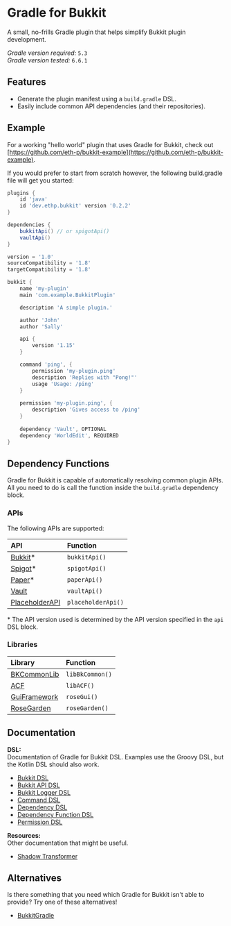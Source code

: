# Gradle for Bukkit
A small, no-frills Gradle plugin that helps simplify Bukkit plugin development.

*Gradle version required:* `5.3`  
*Gradle version tested:* `6.6.1`

## Features
- Generate the plugin manifest using a `build.gradle` DSL.
- Easily include common API dependencies (and their repositories).

## Example
For a working "hello world" plugin that uses Gradle for Bukkit, check out [https://github.com/eth-p/bukkit-example](https://github.com/eth-p/bukkit-example).

If you would prefer to start from scratch however, the following build.gradle file will get you started:

```groovy
plugins {
    id 'java'
    id 'dev.ethp.bukkit' version '0.2.2'
}

dependencies {
    bukkitApi() // or spigotApi()
    vaultApi()
}

version = '1.0'
sourceCompatibility = '1.8'
targetCompatibility = '1.8'

bukkit {
    name 'my-plugin'
    main 'com.example.BukkitPlugin'

    description 'A simple plugin.'

    author 'John'
    author 'Sally'

    api {
        version '1.15'
    }

    command 'ping', {
        permission 'my-plugin.ping'
        description 'Replies with "Pong!"'
        usage 'Usage: /ping'
    }
    
    permission 'my-plugin.ping', {
        description 'Gives access to /ping'
    }
    
    dependency 'Vault', OPTIONAL
    dependency 'WorldEdit', REQUIRED
}
```


## Dependency Functions

Gradle for Bukkit is capable of automatically resolving common plugin APIs.
All you need to do is call the function inside the `build.gradle` dependency block. 

### APIs
The following APIs are supported:

|API|Function|
|:--|:--|
|[Bukkit](./doc/dependency/bukkit-api.md#bukkit-api)\*|`bukkitApi()`|
|[Spigot](./doc/dependency/bukkit-api.md#spigot-api)\*|`spigotApi()`|
|[Paper](./doc/dependency/bukkit-api.md#paper-api)\*|`paperApi()`|
|[Vault](./doc/dependency/vault.md)|`vaultApi()`|
|[PlaceholderAPI](./doc/dependency/placeholderapi.md)|`placeholderApi()`|

\* The API version used is determined by the API version specified in the `api` DSL block.

### Libraries
|Library|Function|
|:--|:--|
|[BKCommonLib](./doc/dependency/bkcommonlib.md)|`libBkCommon()`|
|[ACF](./doc/dependency/acf.md)|`libACF()`|
|[GuiFramework](./doc/dependency/rose-gui.md)|`roseGui()`|
|[RoseGarden](./doc/dependency/rose-garden.md)|`roseGarden()`|


## Documentation

**DSL:**  
Documentation of Gradle for Bukkit DSL. 
Examples use the Groovy DSL, but the Kotlin DSL should also work.

- [Bukkit DSL](./doc/dsl/bukkit.md)
- [Bukkit API DSL](./doc/dsl/bukkit-api.md)
- [Bukkit Logger DSL](./doc/dsl/bukkit-logger.md)
- [Command DSL](./doc/dsl/command.md)
- [Dependency DSL](./doc/dsl/dependency.md)
- [Dependency Function DSL](./doc/dsl/dependency-function.md)
- [Permission DSL](./doc/dsl/permission.md)

**Resources:**  
Other documentation that might be useful.

- [Shadow Transformer](./doc/shadow.md)

## Alternatives

Is there something that you need which Gradle for Bukkit isn't able to provide?
Try one of these alternatives! 

- [BukkitGradle](https://github.com/EndlessCodeGroup/BukkitGradle)

